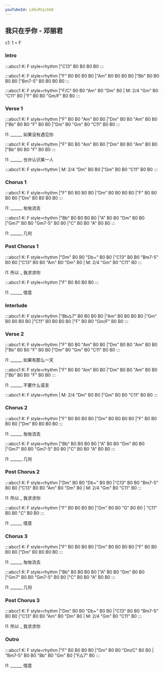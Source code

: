 ```yaml
---
youTubeId: LE6vRCpcbb8
---
```


## 我只在乎你 - 邓丽君

c1: 1 = F

### Intro

:::abcc1
K: F style=rhythm
|"C13" B0 B0 B0 B0
:::

:::abcc1
K: F style=rhythm
|"F" B0 B0 B0 B0 |"Am" B0 B0 B0 B0 |"Bb" B0 B0 B0 B0 |"Bm7-5" B0 B0 B0 B0
:::

:::abcc1
K: F style=rhythm
|"F/C" B0 B0 "Am" B0 "Dm" B0 |
M: 2/4
"Gm" B0 "C11" B0 |"F" B0 B0 "Gm/F" B0 B0
:::

### Verse 1

:::abcc1
K: F style=rhythm
|"F" B0 B0 "Am" B0 B0 |"Dm" B0 B0 "Am" B0 B0 |"Bb" B0 B0 "F" B0 B0 |"Dm" B0 "Gm" B0 "C11" B0 B0
:::

l1: ______ 如果没有遇见你

:::abcc1
K: F style=rhythm
|"F" B0 B0 "Am" B0 B0 |"Dm" B0 B0 "Am" B0 B0 |"Bb" B0 B0 "F" B0 B0
:::

l1: ______ 也许认识某一人

:::abcc1
K: F style=rhythm
|
M: 2/4
"Dm" B0 B0 |"Gm" B0 B0 "C11" B0 B0
:::

### Chorus 1

:::abcc1
K: F style=rhythm
|"F" B0 B0 B0 B0 |"Dm" B0 B0 B0 B0 |"F" B0 B0 B0 B0 |"Dm" B0 B0 B0 B0
:::

l1: ______ 匆匆流去

:::abcc1
K: F style=rhythm
|"Bb" B0 B0 B0 B0 |"A" B0 B0 "Dm" B0 B0 |"Gm7" B0 B0 "Gm7-5" B0 B0 |"C" B0 B0 "A" B0 B0
:::

l1: ______ 几何

### Post Chorus 1

:::abcc1
K: F style=rhythm
|"Dm" B0 B0 "Db+" B0 B0 |"C13" B0 B0 "Bm7-5" B0 B0 |"C13" B0 B0 "Am" B0 "Dm" B0 |
M: 2/4
"Gm" B0 "C11" B0 
:::

l1: 所以 _ 我求求你

:::abcc1
K: F style=rhythm
|"F" B0 B0 B0 B0 
:::

l1: ______ 情意

### Interlude

:::abcc1
K: F style=rhythm
|"Bb△7" B0 B0 B0 B0 |"Am" B0 B0 B0 B0 |"Gm" B0 B0 B0 B0 |"C11" B0 B0 B0 B0 |"F" B0 B0 "Gm/F" B0 B0
:::

### Verse 2

:::abcc1
K: F style=rhythm
|"F" B0 B0 "Am" B0 B0 |"Dm" B0 B0 "Am" B0 B0 |"Bb" B0 B0 "F" B0 B0 |"Dm" B0 "Gm" B0 "C11" B0 B0
:::

l1: ______ 如果有那么一天

:::abcc1
K: F style=rhythm
|"F" B0 B0 "Am" B0 B0 |"Dm" B0 B0 "Am" B0 B0 |"Bb" B0 B0 "F" B0 B0
:::

l1: ______ 不要什么诺言

:::abcc1
K: F style=rhythm
|
M: 2/4
"Dm" B0 B0 |"Gm" B0 B0 "C11" B0 B0
:::

### Chorus 2

:::abcc1
K: F style=rhythm
|"F" B0 B0 B0 B0 |"Dm" B0 B0 B0 B0 |"F" B0 B0 B0 B0 |"Dm" B0 B0 B0 B0
:::

l1: ______ 匆匆流去

:::abcc1
K: F style=rhythm
|"Bb" B0 B0 B0 B0 |"A" B0 B0 "Dm" B0 B0 |"Gm7" B0 B0 "Gm7-5" B0 B0 |"C" B0 B0 "A" B0 B0
:::

l1: ______ 几何

### Post Chorus 2

:::abcc1
K: F style=rhythm
|"Dm" B0 B0 "Db+" B0 B0 |"C13" B0 B0 "Bm7-5" B0 B0 |"C13" B0 B0 "Am" B0 "Dm" B0 |
M: 2/4
"Gm" B0 "C11" B0 
:::

l1: 所以 _ 我求求你

:::abcc1
K: F style=rhythm
|"F" B0 B0 B0 B0 |"Dm" B0 B0 "G" B0 B0 | "C11" B0 B0 "C" B0 B0
:::

l1: ______ 情意

### Chorus 3

:::abcc1
K: F style=rhythm
|"F" B0 B0 B0 B0 |"Dm" B0 B0 B0 B0 |"F" B0 B0 B0 B0 |"Dm" B0 B0 B0 B0
:::

l1: ______ 匆匆流去

:::abcc1
K: F style=rhythm
|"Bb" B0 B0 B0 B0 |"A" B0 B0 "Dm" B0 B0 |"Gm7" B0 B0 "Gm7-5" B0 B0 |"C" B0 B0 "A" B0 B0
:::

l1: ______ 几何

### Post Chorus 3

:::abcc1
K: F style=rhythm
|"Dm" B0 B0 "Db+" B0 B0 |"C13" B0 B0 "Bm7-5" B0 B0 |"C13" B0 B0 "Am" B0 "Dm" B0 |
M: 2/4
"Gm" B0 "C11" B0 
:::

l1: 所以 _ 我求求你

### Outro

:::abcc1
K: F style=rhythm
|"F" B0 B0 B0 B0 |"Dm" B0 B0 "Dm/C" B0 B0 | "Bm7-5" B0 B0 "Bb" B0 "Gm" B0 |"F△7" B0
:::

l1: ______ 情意


